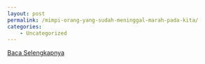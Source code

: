 ```yaml
---
layout: post
permalink: /mimpi-orang-yang-sudah-meninggal-marah-pada-kita/
categories:
    - Uncategorized
---
```


[Baca Selengkapnya](/08)